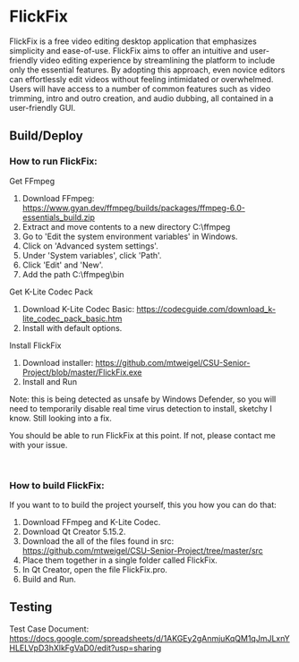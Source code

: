 # FlickFix

FlickFix is a free video editing desktop application that emphasizes simplicity and ease-of-use. FlickFix aims to offer an intuitive and user-friendly video editing experience by streamlining the platform to include only the essential features. By adopting this approach, even novice editors can effortlessly edit videos without feeling intimidated or overwhelmed. Users will have access to a number of common features such as video trimming, intro and outro creation, and audio dubbing, all contained in a user-friendly GUI.

## Build/Deploy

### How to run FlickFix:

Get FFmpeg
1. Download FFmpeg: https://www.gyan.dev/ffmpeg/builds/packages/ffmpeg-6.0-essentials_build.zip
2. Extract and move contents to a new directory C:\ffmpeg
3. Go to 'Edit the system environment variables' in Windows.
4. Click on 'Advanced system settings'.
5. Under 'System variables', click 'Path'.
6. Click 'Edit' and 'New'.
7. Add the path C:\ffmpeg\bin

Get K-Lite Codec Pack
1. Download K-Lite Codec Basic: https://codecguide.com/download_k-lite_codec_pack_basic.htm
2. Install with default options.

Install FlickFix
1. Download installer: https://github.com/mtweigel/CSU-Senior-Project/blob/master/FlickFix.exe
2. Install and Run

Note: this is being detected as unsafe by Windows Defender, so you will need to temporarily disable real time virus detection to install, sketchy I know. Still looking into a fix.

You should be able to run FlickFix at this point. If not, please contact me with your issue.

<br>

### How to build FlickFix:
If you want to to build the project yourself, this you how you can do that:
1. Download FFmpeg and K-Lite Codec.
2. Download Qt Creator 5.15.2.
3. Download the all of the files found in src: https://github.com/mtweigel/CSU-Senior-Project/tree/master/src
4. Place them together in a single folder called FlickFix.
5. In Qt Creator, open the file FlickFix.pro.
6. Build and Run.

## Testing

Test Case Document: https://docs.google.com/spreadsheets/d/1AKGEy2gAnmjuKqQM1qJmJLxnYHLELVpD3hXlkFgVaD0/edit?usp=sharing

